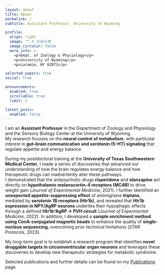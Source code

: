 ```yaml
---
layout: about
title: About
permalink: /
subtitle: Assistant Professor, University of Wyoming

profile:
  align: right
  image: "" # 去掉头像
  image_circular: false
  more_info: >
    <p>Dept. of Zoology & Physiology</p>
    <p>University of Wyoming</p>
    <p>Laramie, WY 82071</p>

selected_papers: true
social: true

announcements:
  enabled: true
  scrollable: true
  limit: 5

latest_posts:
  enabled: false
---
```


I am an **Assistant Professor** in the Department of Zoology and Physiology and the Sensory Biology Center at the University of Wyoming.  
My research focuses on the **neural control of metabolism**, with particular interest in **gut–brain communication and serotonin (5-HT) signaling** that regulate appetite and energy balance.  

During my postdoctoral training at the **University of Texas Southwestern Medical Center**, I made a series of discoveries that advanced our understanding of how the brain regulates energy balance and how therapeutic drugs can inadvertently alter these pathways.  
I demonstrated that the antipsychotic drugs **risperidone** and **olanzapine** act directly on **hypothalamic melanocortin-4 receptors (MC4R)** to drive weight gain (*Journal of Experimental Medicine*, 2021). I further identified an **unexpected appetite-suppressing effect** of antimigraine **triptans**, mediated by **serotonin 1B receptors (Htr1b)**, and revealed that **Htr1b expression in NPY/AgRP neurons** underlies their hypophagic effects through a defined **Htr1b^AgRP → PVH circuit** (*Journal of Experimental Medicine*, 2022). In addition, I developed a **sample enrichment method using ConA-conjugated magnetic beads** to enhance the quality of **single-nucleus sequencing**, overcoming prior technical limitations (*STAR Protocols*, 2023).  

My long-term goal is to establish a research program that identifies **novel druggable targets in circumventricular organ neurons** and leverages these discoveries to develop new therapeutic strategies for metabolic syndrome.  

Selected publications and further details can be found on my [Publications](/publications/) page.
